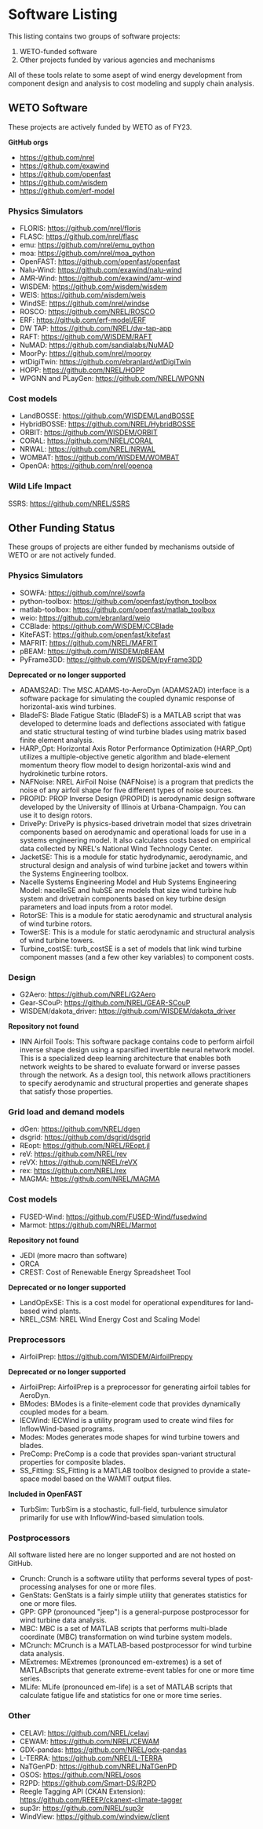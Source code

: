 
# Software Listing

This listing contains two groups of software projects:

1. WETO-funded software
2. Other projects funded by various agencies and mechanisms

All of these tools relate to some asept of wind energy development from component design
and analysis to cost modeling and supply chain analysis.


## WETO Software

These projects are actively funded by WETO as of FY23.

**GitHub orgs**
- https://github.com/nrel
- https://github.com/exawind
- https://github.com/openfast
- https://github.com/wisdem
- https://github.com/erf-model

### Physics Simulators
- FLORIS: https://github.com/nrel/floris
- FLASC: https://github.com/nrel/flasc
- emu: https://github.com/nrel/emu_python
- moa: https://github.com/nrel/moa_python
- OpenFAST: https://github.com/openfast/openfast
- Nalu-Wind: https://github.com/exawind/nalu-wind
- AMR-Wind: https://github.com/exawind/amr-wind
- WISDEM: https://github.com/wisdem/wisdem
- WEIS: https://github.com/wisdem/weis
- WindSE: https://github.com/nrel/windse
- ROSCO: https://github.com/NREL/ROSCO
- ERF: https://github.com/erf-model/ERF
- DW TAP: https://github.com/NREL/dw-tap-app
- RAFT: https://github.com/WISDEM/RAFT
- NuMAD: https://github.com/sandialabs/NuMAD
- MoorPy: https://github.com/nrel/moorpy
- wtDigiTwin: https://github.com/ebranlard/wtDigiTwin
- HOPP: https://github.com/NREL/HOPP
- WPGNN and PLayGen: https://github.com/NREL/WPGNN

### Cost models

- LandBOSSE: https://github.com/WISDEM/LandBOSSE
- HybridBOSSE: https://github.com/NREL/HybridBOSSE
- ORBIT: https://github.com/WISDEM/ORBIT
- CORAL: https://github.com/NREL/CORAL
- NRWAL: https://github.com/NREL/NRWAL
- WOMBAT: https://github.com/WISDEM/WOMBAT
- OpenOA: https://github.com/nrel/openoa

### Wild Life Impact

SSRS: https://github.com/NREL/SSRS



## Other Funding Status

These groups of projects are either funded by mechanisms outside of WETO or are
not actively funded.

### Physics Simulators

- SOWFA: https://github.com/nrel/sowfa
- python-toolbox: https://github.com/openfast/python_toolbox
- matlab-toolbox: https://github.com/openfast/matlab_toolbox
- weio: https://github.com/ebranlard/weio
- CCBlade: https://github.com/WISDEM/CCBlade
- KiteFAST: https://github.com/openfast/kitefast
- MAFRIT: https://github.com/NREL/MAFRIT
- pBEAM: https://github.com/WISDEM/pBEAM
- PyFrame3DD: https://github.com/WISDEM/pyFrame3DD

**Deprecated or no longer supported**

- ADAMS2AD: The MSC.ADAMS-to-AeroDyn (ADAMS2AD) interface is a software package for simulating the coupled dynamic response of horizontal-axis wind turbines.
- BladeFS: Blade Fatigue Static (BladeFS) is a MATLAB script that was developed to determine loads and deflections associated with fatigue and static structural testing of wind turbine blades using matrix based finite element analysis.
- HARP_Opt: Horizontal Axis Rotor Performance Optimization (HARP_Opt) utilizes a multiple-objective genetic algorithm and blade-element momentum theory flow model to design horizontal-axis wind and hydrokinetic turbine rotors.
- NAFNoise: NREL AirFoil Noise (NAFNoise) is a program that predicts the noise of any airfoil shape for five different types of noise sources.
- PROPID: PROP Inverse Design (PROPID) is aerodynamic design software developed by the University of Illinois at Urbana-Champaign. You can use it to design rotors.
- DrivePy: DrivePy is physics-based drivetrain model that sizes drivetrain components based on aerodynamic and operational loads for use in a systems engineering model. It also calculates costs based on empirical data collected by NREL's National Wind Technology Center.
- JacketSE: This is a module for static hydrodynamic, aerodynamic, and structural design and analysis of wind turbine jacket and towers within the Systems Engineering toolbox.
- Nacelle Systems Engineering Model and Hub Systems Engineering Model: nacelleSE and hubSE are models that size wind turbine hub system and drivetrain components based on key turbine design parameters and load inputs from a rotor model.
- RotorSE: This is a module for static aerodynamic and structural analysis of wind turbine rotors.
- TowerSE: This is a module for static aerodynamic and structural analysis of wind turbine towers.
- Turbine_costSE: turb_costSE is a set of models that link wind turbine component masses (and a few other key variables) to component costs.

### Design

- G2Aero: https://github.com/NREL/G2Aero
- Gear-SCouP: https://github.com/NREL/GEAR-SCouP
- WISDEM/dakota_driver: https://github.com/WISDEM/dakota_driver

**Repository not found**

- INN Airfoil Tools: This software package contains code to perform airfoil inverse shape design using a sparsified invertible neural network model. This is a specialized deep learning architecture that enables both network weights to be shared to evaluate forward or inverse passes through the network. As a design tool, this network allows practitioners to specify aerodynamic and structural properties and generate shapes that satisfy those properties. 

### Grid load and demand models

- dGen: https://github.com/NREL/dgen
- dsgrid: https://github.com/dsgrid/dsgrid
- REopt: https://github.com/NREL/REopt.jl
- reV: https://github.com/NREL/rev
- reVX: https://github.com/NREL/reVX
- rex: https://github.com/NREL/rex
- MAGMA: https://github.com/NREL/MAGMA

### Cost models

- FUSED-Wind: https://github.com/FUSED-Wind/fusedwind
- Marmot: https://github.com/NREL/Marmot

**Repository not found**

- JEDI (more macro than software)
- ORCA
- CREST: Cost of Renewable Energy Spreadsheet Tool

**Deprecated or no longer supported**

- LandOpExSE: This is a cost model for operational expenditures for land-based wind plants.
- NREL_CSM: NREL Wind Energy Cost and Scaling Model


### Preprocessors

- AirfoilPrep: https://github.com/WISDEM/AirfoilPreppy

**Deprecated or no longer supported**

- AirfoilPrep: AirfoilPrep is a preprocessor for generating airfoil tables for AeroDyn.
- BModes: BModes is a finite-element code that provides dynamically coupled modes for a beam.
- IECWind: IECWind is a utility program used to create wind files for InflowWind-based programs.
- Modes: Modes generates mode shapes for wind turbine towers and blades.
- PreComp: PreComp is a code that provides span-variant structural properties for composite blades.
- SS_Fitting: SS_Fitting is a MATLAB toolbox designed to provide a state-space model based on the WAMIT output files.

**Included in OpenFAST**
- TurbSim: TurbSim is a stochastic, full-field, turbulence simulator primarily for use with InflowWind-based simulation tools.

### Postprocessors

All software listed here are no longer supported and are not hosted on GitHub.

- Crunch: Crunch is a software utility that performs several types of post-processing analyses for one or more files.
- GenStats: GenStats is a fairly simple utility that generates statistics for one or more files.
- GPP: GPP (pronounced "jeep") is a general-purpose postprocessor for wind turbine data analysis.
- MBC: MBC is a set of MATLAB scripts that performs multi-blade coordinate (MBC) transformation on wind turbine system models.
- MCrunch: MCrunch is a MATLAB-based postprocessor for wind turbine data analysis.
- MExtremes: MExtremes (pronounced em-extremes) is a set of MATLABscripts that generate extreme-event tables for one or more time series.
- MLife: MLife (pronounced em-life) is a set of MATLAB scripts that calculate fatigue life and statistics for one or more time series.

### Other

- CELAVI: https://github.com/NREL/celavi
- CEWAM: https://github.com/NREL/CEWAM
- GDX-pandas: https://github.com/NREL/gdx-pandas
- L-TERRA: https://github.com/NREL/L-TERRA
- NaTGenPD: https://github.com/NREL/NaTGenPD
- OSOS: https://github.com/NREL/osos
- R2PD: https://github.com/Smart-DS/R2PD
- Reegle Tagging API (CKAN Extension): https://github.com/REEEP/ckanext-climate-tagger
- sup3r: https://github.com/NREL/sup3r
- WindView: https://github.com/windview/client
